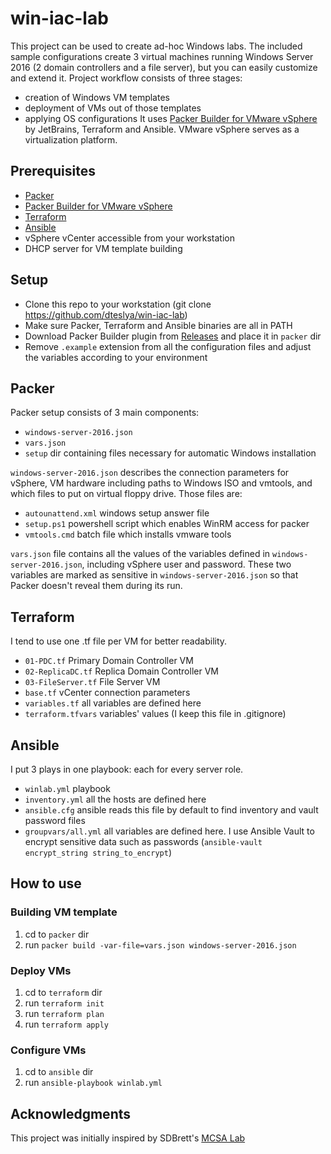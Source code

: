 # win-iac-lab
This project can be used to create ad-hoc Windows labs. The included sample configurations create 3 virtual machines running Windows Server 2016 (2 domain controllers and a file server), but you can easily customize and extend it.
Project workflow consists of three stages:
* creation of Windows VM templates
* deployment of VMs out of those templates 
* applying OS configurations
It uses [Packer Builder for VMware vSphere](https://github.com/jetbrains-infra/packer-builder-vsphere) by JetBrains, Terraform and Ansible.
VMware vSphere serves as a virtualization platform.

## Prerequisites
* [Packer](https://packer.io)
* [Packer Builder for VMware vSphere](https://github.com/jetbrains-infra/packer-builder-vsphere)
* [Terraform](http://terraform.io)
* [Ansible](http://ansible.com)
* vSphere vCenter accessible from your workstation
* DHCP server for VM template building

## Setup
* Clone this repo to your workstation (git clone https://github.com/dteslya/win-iac-lab)
* Make sure Packer, Terraform and Ansible binaries are all in PATH
* Download Packer Builder plugin from [Releases](https://github.com/jetbrains-infra/packer-builder-vsphere/releases) and place it in `packer` dir
* Remove `.example` extension from all the configuration files and adjust the variables according to your environment

## Packer
Packer setup consists of 3 main components:
* `windows-server-2016.json`
* `vars.json`
* `setup` dir containing files necessary for automatic Windows installation

`windows-server-2016.json` describes the connection parameters for vSphere, VM hardware including paths to Windows ISO and vmtools, and which files to put on virtual floppy drive. Those files are:
* `autounattend.xml` windows setup answer file
* `setup.ps1` powershell script which enables WinRM access for packer
* `vmtools.cmd` batch file which installs vmware tools

`vars.json` file contains all the values of the variables defined in `windows-server-2016.json`, including vSphere user and password. These two variables are marked as sensitive in `windows-server-2016.json` so that Packer doesn't reveal them during its run.

## Terraform
I tend to use one .tf file per VM for better readability.
* `01-PDC.tf` Primary Domain Controller VM
* `02-ReplicaDC.tf` Replica Domain Controller VM
* `03-FileServer.tf` File Server VM
* `base.tf` vCenter connection parameters
* `variables.tf` all variables are defined here
* `terraform.tfvars` variables' values (I keep this file in .gitignore)

## Ansible
I put 3 plays in one playbook: each for every server role.
* `winlab.yml` playbook
* `inventory.yml` all the hosts are defined here
* `ansible.cfg` ansible reads this file by default to find inventory and vault password files
* `groupvars/all.yml` all variables are defined here. I use Ansible Vault to encrypt sensitive data such as passwords (`ansible-vault encrypt_string string_to_encrypt`)

## How to use
### Building VM template
1. cd to `packer` dir
2. run `packer build -var-file=vars.json windows-server-2016.json`

### Deploy VMs
1. cd to `terraform` dir
2. run `terraform init`
3. run `terraform plan`
4. run `terraform apply`

### Configure VMs
1. cd to `ansible` dir
2. run `ansible-playbook winlab.yml`

## Acknowledgments
This project was initially inspired by SDBrett's [MCSA Lab](https://github.com/SDBrett/mcsa_lab)
